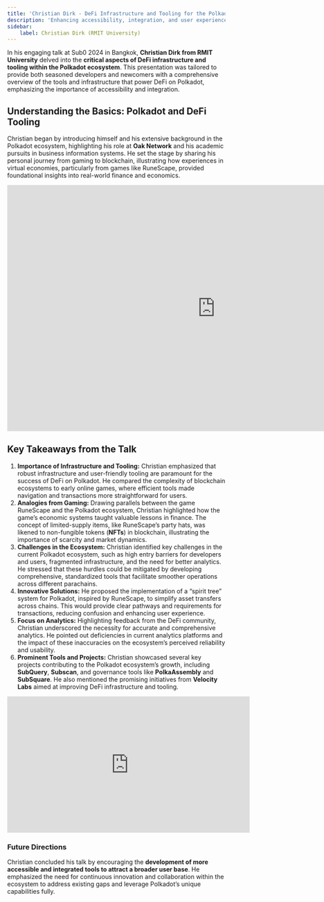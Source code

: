 ```yaml
---
title: 'Christian Dirk - DeFi Infrastructure and Tooling for the Polkadot Ecosystem'
description: 'Enhancing accessibility, integration, and user experience in the Polkadot ecosystem. DeFi infra and tooling insights from Christian Dirk'
sidebar:
    label: Christian Dirk (RMIT University)
---
```


In his engaging talk at Sub0 2024 in Bangkok, **Christian Dirk from RMIT University** delved into the **critical aspects of DeFi infrastructure and tooling within the Polkadot ecosystem**. This presentation was tailored to provide both seasoned developers and newcomers with a comprehensive overview of the tools and infrastructure that power DeFi on Polkadot, emphasizing the importance of accessibility and integration.

## Understanding the Basics: Polkadot and DeFi Tooling
Christian began by introducing himself and his extensive background in the Polkadot ecosystem, highlighting his role at **Oak Network** and his academic pursuits in business information systems. He set the stage by sharing his personal journey from gaming to blockchain, illustrating how experiences in virtual economies, particularly from games like RuneScape, provided foundational insights into real-world finance and economics.

<iframe allowfullscreen="allowfullscreen" frameborder="0" height="569" src="https://docs.google.com/presentation/d/e/2PACX-1vSiEj69ghSfKalxMoyFHURXAdQPrnmzi5pftzwB_D_-firkmY4CjU6M4E2_MqAAu94edyvVwYmy7jcx/embed?start=false&loop=false&delayms=60000" width="960"></iframe>

## Key Takeaways from the Talk
1. **Importance of Infrastructure and Tooling:** Christian emphasized that robust infrastructure and user-friendly tooling are paramount for the success of DeFi on Polkadot. He compared the complexity of blockchain ecosystems to early online games, where efficient tools made navigation and transactions more straightforward for users.
2. **Analogies from Gaming:** Drawing parallels between the game RuneScape and the Polkadot ecosystem, Christian highlighted how the game’s economic systems taught valuable lessons in finance. The concept of limited-supply items, like RuneScape’s party hats, was likened to non-fungible tokens (**NFTs**) in blockchain, illustrating the importance of scarcity and market dynamics.
3. **Challenges in the Ecosystem:** Christian identified key challenges in the current Polkadot ecosystem, such as high entry barriers for developers and users, fragmented infrastructure, and the need for better analytics. He stressed that these hurdles could be mitigated by developing comprehensive, standardized tools that facilitate smoother operations across different parachains.
4. **Innovative Solutions:** He proposed the implementation of a “spirit tree” system for Polkadot, inspired by RuneScape, to simplify asset transfers across chains. This would provide clear pathways and requirements for transactions, reducing confusion and enhancing user experience.
5. **Focus on Analytics:** Highlighting feedback from the DeFi community, Christian underscored the necessity for accurate and comprehensive analytics. He pointed out deficiencies in current analytics platforms and the impact of these inaccuracies on the ecosystem’s perceived reliability and usability.
6. **Prominent Tools and Projects:** Christian showcased several key projects contributing to the Polkadot ecosystem’s growth, including **SubQuery**, **Subscan**, and governance tools like **PolkaAssembly** and **SubSquare**. He also mentioned the promising initiatives from **Velocity Labs** aimed at improving DeFi infrastructure and tooling.

<iframe allowfullscreen="allowfullscreen" frameborder="0" height="315" src="https://www.youtube.com/embed/HBq82D8FR-0?si=SKCzP-R1HZ2bdzEB" title="YouTube video player" width="560"></iframe>

### Future Directions
Christian concluded his talk by encouraging the **development of more accessible and integrated tools to attract a broader user base**. He emphasized the need for continuous innovation and collaboration within the ecosystem to address existing gaps and leverage Polkadot’s unique capabilities fully.